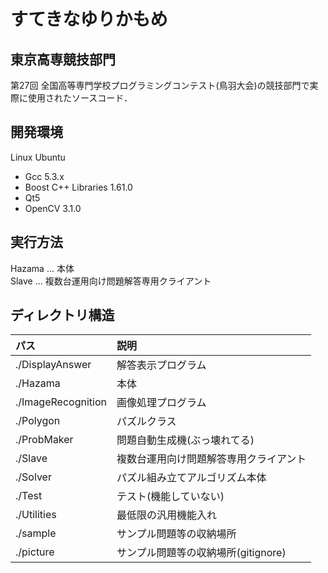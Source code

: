 すてきなゆりかもめ
===
## 東京高専競技部門
第27回 全国高等専門学校プログラミングコンテスト(鳥羽大会)の競技部門で実際に使用されたソースコード．
## 開発環境
Linux Ubuntu

- Gcc 5.3.x
- Boost C++ Libraries 1.61.0
- Qt5
- OpenCV 3.1.0

## 実行方法

Hazama ... 本体  
Slave ... 複数台運用向け問題解答専用クライアント

## ディレクトリ構造  

| パス              | 説明 |
|:------------------|:-----|
| ./DisplayAnswer | 解答表示プログラム |
| ./Hazama | 本体 |
| ./ImageRecognition | 画像処理プログラム |
| ./Polygon | パズルクラス |
| ./ProbMaker | 問題自動生成機(ぶっ壊れてる) |
| ./Slave | 複数台運用向け問題解答専用クライアント |
| ./Solver | パズル組み立てアルゴリズム本体 |
| ./Test | テスト(機能していない) |
| ./Utilities | 最低限の汎用機能入れ |
| ./sample | サンプル問題等の収納場所 |
| ./picture | サンプル問題等の収納場所(gitignore) |
